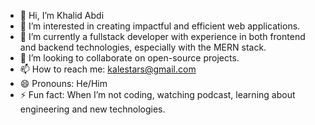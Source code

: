 
* 👋 Hi, I’m Khalid Abdi
* 👀 I’m interested in creating impactful and efficient web applications.
* 🌱 I’m currently a fullstack developer with experience in both frontend and backend technologies, especially with the MERN stack.
* 💞️ I’m looking to collaborate on open-source projects.
* 📫 How to reach me: kalestars@gmail.com
* 😄 Pronouns: He/Him
* ⚡ Fun fact: When I’m not coding, watching podcast, learning about engineering and new technologies.
